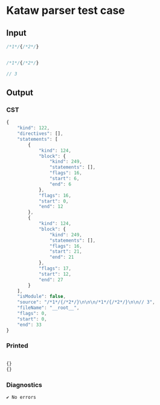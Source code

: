 # Kataw parser test case

## Input

`````js
/*1*/{/*2*/}


/*1*/{/*2*/}

// 3
`````

## Output

### CST

```javascript
{
    "kind": 122,
    "directives": [],
    "statements": [
        {
            "kind": 124,
            "block": {
                "kind": 249,
                "statements": [],
                "flags": 16,
                "start": 6,
                "end": 6
            },
            "flags": 16,
            "start": 0,
            "end": 12
        },
        {
            "kind": 124,
            "block": {
                "kind": 249,
                "statements": [],
                "flags": 16,
                "start": 21,
                "end": 21
            },
            "flags": 17,
            "start": 12,
            "end": 27
        }
    ],
    "isModule": false,
    "source": "/*1*/{/*2*/}\n\n\n/*1*/{/*2*/}\n\n// 3",
    "fileName": "__root__",
    "flags": 0,
    "start": 0,
    "end": 33
}
```

### Printed

```javascript

{}
{}

```

### Diagnostics

```javascript
✔ No errors
```


